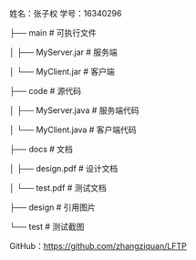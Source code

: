 姓名：张子权
学号：16340296

├── main # 可执行文件  

│   ├── MyServer.jar  # 服务端  

│   └── MyClient.jar # 客户端  

├── code # 源代码  

│   ├── MyServer.java  # 服务端代码  

│   └── MyClient.java # 客户端代码  

├── docs # 文档  

│   ├── design.pdf  # 设计文档  

│   └── test.pdf # 测试文档  

├── design # 引用图片  

└── test # 测试截图  

GitHub：https://github.com/zhangziquan/LFTP
